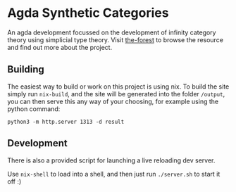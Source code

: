 # Agda Synthetic Categories
 
An agda development focussed on the development of infinity category theory 
using simplicial type theory.
Visit [the-forest]() to browse the resource and find out more about the project.


## Building
 
The easiest way to build or work on this project is using nix. To build the site
simply run `nix-build`, and the site will be generated into the folder `/output`,
you can then serve this any way of your choosing, for example using the python
command:

```
python3 -m http.server 1313 -d result
```


## Development 

There is also a provided script for launching a live reloading 
dev server.

Use `nix-shell` to load into a shell, and then just run `./server.sh` to start it off :)
